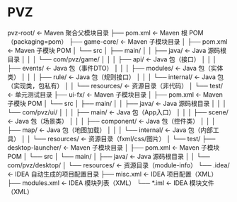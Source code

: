 # PVZ
pvz-root/                          ← Maven 聚合父模块目录
├── pom.xml                        ← Maven 根 POM（packaging=pom）
├── game-core/                     ← Maven 子模块目录
│   ├── pom.xml                    ← Maven 子模块 POM
│   └── src
│       ├── main/
│       │   ├── java/              ← Java 源码根目录
│       │   │   └── com/pvz/game/
│       │   │       ├── api/       ← Java 包（接口）
│       │   │       ├── events/     ← Java 包（事件DTO）
│       │   │       ├── modules/     ← Java 包（实体类）
│       │   │       ├── rule/      ← Java 包（规则接口）
│       │   │       └── internal/  ← Java 包（实现类，包私有）
│       │   └── resources/         ← 资源目录（非代码）
│       └── test/                  ← 单元测试目录
├── ui-fx/                         ← Maven 子模块目录
│   ├── pom.xml                    ← Maven 子模块 POM
│   └── src
│       ├── main/
│       │   ├── java/              ← Java 源码根目录
│       │   │   └── com/pvz/ui/
│       │   │       ├── main/      ← Java 包（App入口）
│       │   │       ├── scene/     ← Java 包（场景类）
│       │   │       ├── component/ ← Java 包（控件类）
│       │   │       ├── map/       ← Java 包（地图加载）
│       │   │       └── internal/  ← Java 包（内部工具）
│       │   └── resources/         ← 资源目录（fxml/css/图片）
│       └── test/
├── desktop-launcher/              ← Maven 子模块目录
│   ├── pom.xml                    ← Maven 子模块 POM
│   └── src
│       └── main/
│           ├── java/              ← Java 源码根目录
│           │   └── com/pvz/desktop/
│           └── resources/         ← 资源目录（module-info）
└── .idea/                         ← IDEA 自动生成的项目配置目录
    ├── misc.xml                   ← IDEA 项目配置（XML）
    ├── modules.xml                ← IDEA 模块列表（XML）
    └── *.iml                      ← IDEA 模块文件（XML）
